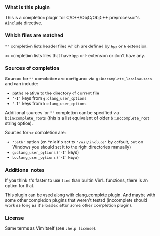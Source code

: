 ### What is this plugin ###

This is a completion plugin for C/C++/ObjC/ObjC++ preprocessor's `#include`
directive.

### Which files are matched ###

`""` completion lists header files which are defined by `hpp` or `h` extension.

`<>` completion lists files that have `hpp` or `h` extension or don't have any.

### Sources of completion ###

Sources for `""` completion are configured via `g:inccomplete_localsources` and
can include:
 - paths relative to the directory of current file
 - `'-I'` keys from `g:clang_user_options`
 - `'-I'` keys from `b:clang_user_options`

Additional sources for `""` completion can be specified via
`b:inccomplete_roots` (this is a list equivalent of older `b:inccomplete_root`
string option).

Sources for `<>` completion are:
 - `'path'` option (on *nix it's set to `'/usr/include'` by default, but on
   Windows you should set it to the right directories manually)
 - `g:clang_user_options` (`'-I'` keys)
 - `b:clang_user_options` (`'-I'` keys)

### Additional notes ###

If you think it's faster to use `find` than builtin VimL functions, there is an
option for that.

This plugin can be used along with clang_complete plugin. And maybe with some
other completion plugins that weren't tested (inccomplete should work as long as
it's loaded after some other completion plugin).

### License ###

Same terms as Vim itself (see `:help license`).
